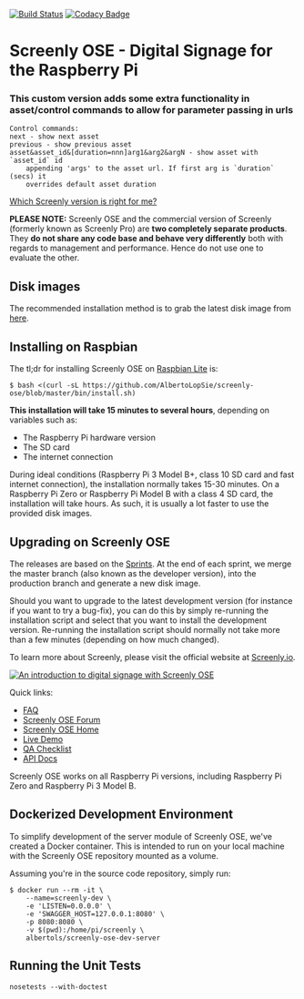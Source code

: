 [![Build Status](https://travis-ci.org/Screenly/screenly-ose.svg?branch=master)](https://travis-ci.org/Screenly/screenly-ose)
[![Codacy Badge](https://api.codacy.com/project/badge/Grade/5905ebcf4aab4220ad9fdf3fb679c49d)](https://www.codacy.com/app/vpetersson/screenly-ose?utm_source=github.com&amp;utm_medium=referral&amp;utm_content=Screenly/screenly-ose&amp;utm_campaign=Badge_Grade)

# Screenly OSE - Digital Signage for the Raspberry Pi

### This custom version adds some extra functionality in asset/control commands to allow for parameter passing in urls
```
Control commands:
next - show next asset
previous - show previous asset
asset&asset_id&[duration=nnn]arg1&arg2&argN - show asset with `asset_id` id 
    appending 'args' to the asset url. If first arg is `duration` (secs) it 
    overrides default asset duration 
```


[Which Screenly version is right for me?](https://www.screenly.io/screenly-ose-vs-pro/)

**PLEASE NOTE:** Screenly OSE and the commercial version of Screenly (formerly known as Screenly Pro) are **two completely separate products**. They **do not share any code base and behave very differently** both with regards to management and performance. Hence do not use one to evaluate the other.

## Disk images

The recommended installation method is to grab the latest disk image from [here](https://github.com/Screenly/screenly-ose/releases).

## Installing on Raspbian

The tl;dr for installing Screenly OSE on [Raspbian Lite](https://www.raspberrypi.org/downloads/raspbian/) is:

```
$ bash <(curl -sL https://github.com/AlbertoLopSie/screenly-ose/blob/master/bin/install.sh)
```

**This installation will take 15 minutes to several hours**, depending on variables such as:

 * The Raspberry Pi hardware version
 * The SD card
 * The internet connection

During ideal conditions (Raspberry Pi 3 Model B+, class 10 SD card and fast internet connection), the installation normally takes 15-30 minutes. On a Raspberry Pi Zero or Raspberry Pi Model B with a class 4 SD card, the installation will take hours. As such, it is usually a lot faster to use the provided disk images.

## Upgrading on Screenly OSE

The releases are based on the [Sprints](https://github.com/Screenly/screenly-ose/projects). At the end of each sprint, we merge the master branch (also known as the developer version), into the production branch and generate a new disk image.

Should you want to upgrade to the latest development version (for instance if you want to try a bug-fix), you can do this by simply re-running the installation script and select that you want to install the development version. Re-running the installation script should normally not take more than a few minutes (depending on how much changed).

To learn more about Screenly, please visit the official website at [Screenly.io](http://www.screenly.io).

[![An introduction to digital signage with Screenly OSE](http://img.youtube.com/vi/FQte5yP0azE/0.jpg)](http://www.youtube.com/watch?v=FQte5yP0azE)

Quick links:

 * [FAQ](https://support.screenly.io/hc/en-us/sections/202652366-Frequently-Asked-Questions-FAQ-)
 * [Screenly OSE Forum](https://forums.screenly.io/c/screenly-ose)
 * [Screenly OSE Home](https://www.screenly.io/ose/)
 * [Live Demo](http://ose.demo.screenlyapp.com/)
 * [QA Checklist](https://www.forgett.com/checklist/1789089623)
 * [API Docs](http://ose.demo.screenlyapp.com/api/docs/)

Screenly OSE works on all Raspberry Pi versions, including Raspberry Pi Zero and Raspberry Pi 3 Model B.

## Dockerized Development Environment

To simplify development of the server module of Screenly OSE, we've created a Docker container. This is intended to run on your local machine with the Screenly OSE repository mounted as a volume.

Assuming you're in the source code repository, simply run:

```
$ docker run --rm -it \
    --name=screenly-dev \
    -e 'LISTEN=0.0.0.0' \
    -e 'SWAGGER_HOST=127.0.0.1:8080' \
    -p 8080:8080 \
    -v $(pwd):/home/pi/screenly \
    albertols/screenly-ose-dev-server
```

## Running the Unit Tests

    nosetests --with-doctest
